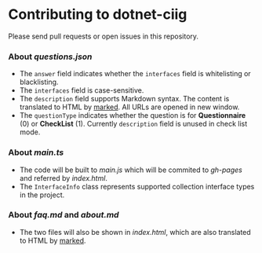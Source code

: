 # Contributing to dotnet-ciig

Please send pull requests or open issues in this repository. 

### About _questions.json_

* The `answer` field indicates whether the `interfaces` field is whitelisting or blacklisting.
* The `interfaces` field is case-sensitive.
* The `description` field supports Markdown syntax. The content is translated to HTML by [marked](https://www.npmjs.com/package/marked). All URLs are opened in new window.
* The `questionType` indicates whether the question is for **Questionnaire** (0) or **CheckList** (1). Currently `description` field is unused in check list mode.

### About _main.ts_

* The code will be built to _main.js_ which will be commited to _gh-pages_ and referred by _index.html_.
* The `InterfaceInfo` class represents supported collection interface types in the project. 

### About _faq.md_ and _about.md_ 

* The two files will also be shown in _index.html_, which are also translated to HTML by [marked](https://www.npmjs.com/package/marked). 

